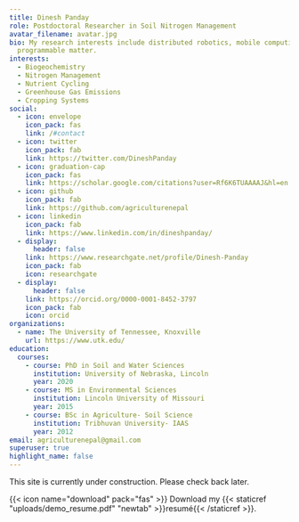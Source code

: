 ```yaml
---
title: Dinesh Panday
role: Postdoctoral Researcher in Soil Nitrogen Management
avatar_filename: avatar.jpg
bio: My research interests include distributed robotics, mobile computing and
  programmable matter.
interests:
  - Biogeochemistry
  - Nitrogen Management
  - Nutrient Cycling
  - Greenhouse Gas Emissions
  - Cropping Systems
social:
  - icon: envelope
    icon_pack: fas
    link: /#contact
  - icon: twitter
    icon_pack: fab
    link: https://twitter.com/DineshPanday
  - icon: graduation-cap
    icon_pack: fas
    link: https://scholar.google.com/citations?user=Rf6K6TUAAAAJ&hl=en
  - icon: github
    icon_pack: fab
    link: https://github.com/agriculturenepal
  - icon: linkedin
    icon_pack: fab
    link: https://www.linkedin.com/in/dineshpanday/
  - display:
      header: false
    link: https://www.researchgate.net/profile/Dinesh-Panday
    icon_pack: fab
    icon: researchgate
  - display:
      header: false
    link: https://orcid.org/0000-0001-8452-3797
    icon_pack: fab
    icon: orcid
organizations:
  - name: The University of Tennessee, Knoxville
    url: https://www.utk.edu/
education:
  courses:
    - course: PhD in Soil and Water Sciences
      institution: University of Nebraska, Lincoln
      year: 2020
    - course: MS in Environmental Sciences
      institution: Lincoln University of Missouri
      year: 2015
    - course: BSc in Agriculture- Soil Science
      institution: Tribhuvan University- IAAS
      year: 2012
email: agriculturenepal@gmail.com
superuser: true
highlight_name: false
---
```

This site is currently under construction. Please check back later. 

{{< icon name="download" pack="fas" >}} Download my {{< staticref "uploads/demo_resume.pdf" "newtab" >}}resumé{{< /staticref >}}.
